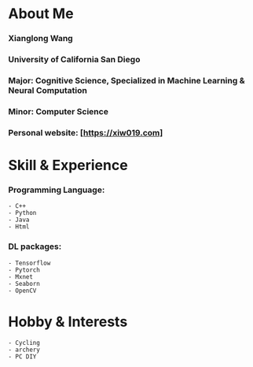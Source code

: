 # About Me
### Xianglong Wang
### University of California San Diego   
### Major: Cognitive Science, Specialized in Machine Learning & Neural Computation  
### Minor: Computer Science  
### Personal website: [https://xiw019.com]  

# Skill & Experience  
### Programming Language: 
    - C++ 
    - Python 
    - Java 
    - Html   
### DL packages: 
    - Tensorflow 
    - Pytorch 
    - Mxnet 
    - Seaborn 
    - OpenCV

# Hobby & Interests
    - Cycling
    - archery 
    - PC DIY
  

